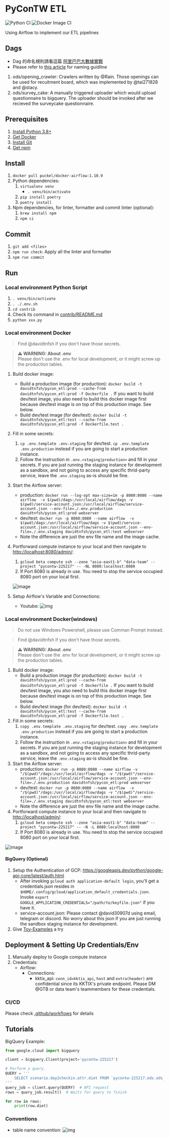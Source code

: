 # PyConTW ETL
![Python CI](https://github.com/pycontw/PyCon-ETL/workflows/Python%20CI/badge.svg)
![Docker Image CI](https://github.com/pycontw/PyCon-ETL/workflows/Docker%20Image%20CI/badge.svg)

Using Airflow to implement our ETL pipelines

## Dags

* Dag 的命名規則請看這篇 [阿里巴巴大數據實戰](https://medium.com/@davidtnfsh/%E5%A4%A7%E6%95%B0%E6%8D%AE%E4%B9%8B%E8%B7%AF-%E9%98%BF%E9%87%8C%E5%B7%B4%E5%B7%B4%E5%A4%A7%E6%95%B0%E6%8D%AE%E5%AE%9E%E8%B7%B5-%E8%AE%80%E6%9B%B8%E5%BF%83%E5%BE%97-54e795c2b8c)
* Please refer to [this article](https://medium.com/@davidtnfsh/%E5%A4%A7%E6%95%B0%E6%8D%AE%E4%B9%8B%E8%B7%AF-%E9%98%BF%E9%87%8C%E5%B7%B4%E5%B7%B4%E5%A4%A7%E6%95%B0%E6%8D%AE%E5%AE%9E%E8%B7%B5-%E8%AE%80%E6%9B%B8%E5%BF%83%E5%BE%97-54e795c2b8c) for naming guidline

1. ods/opening_crawler: Crawlers written by @Rain. Those openings can be used for recuitment board, which was implemented by @tai271828 and @stacy.
2. ods/survey_cake: A manually triggered uploader which would upload questionnaire to bigquery. The uploader should be invoked after we recieved the surveycake questionnaire.

## Prerequisites

1. [Install Python 3.8+](https://www.python.org/downloads/release/python-3811/)
2. [Get Docker](https://docs.docker.com/get-docker/)
3. [Install Git](https://git-scm.com/book/zh-tw/v2/%E9%96%8B%E5%A7%8B-Git-%E5%AE%89%E8%A3%9D%E6%95%99%E5%AD%B8)
4. [Get npm](https://www.npmjs.com/get-npm)

## Install

1. `docker pull puckel/docker-airflow:1.10.9`
2. Python dependencies:
    1. `virtualenv venv`
        * `. venv/bin/activate`
    2. `pip install poetry`
    3. `poetry install`
3. Npm dependencies, for linter, formatter and commit linter (optional):
    1. `brew install npm`
    2. `npm ci`

## Commit

1. `git add <files>`
2. `npm run check`: Apply all the linter and formatter
3. `npm run commit`

## Run

### Local environment Python Script

1. `. venv/bin/activate`
2. `. ./.env.sh`
3. `cd contrib`
4. Check its command in [contrib/README.md](contrib/README.md)
5. `python xxx.py`


### Local environment Docker

> Find @davidtnfsh if you don't have those secrets.

> **⚠ WARNING: About .env**  
> Please don't use the .env for local development, or it might screw up the production tables.

1. Build docker image:
    * Build a production image (for production): `docker build -t davidtnfsh/pycon_etl:prod --cache-from davidtnfsh/pycon_etl:prod -f Dockerfile .`
      If you want to build dev/test image, you also need to build this docker image first because dev/test image is on top of this production image. See below.
    * Build dev/test image (for dev/test): `docker build -t davidtnfsh/pycon_etl:test --cache-from davidtnfsh/pycon_etl:prod -f Dockerfile.test .`
2. Fill in some secrets:
    1. `cp .env.template .env.staging` for dev/test. `cp .env.template .env.production` instead if you are going to start a production instance.
    2. Follow the instruction in `.env.<staging|production>` and fill in your secrets.
       If you are just running the staging instance for development as a sandbox, and not going to access any specific thrid-party service, leave the `.env.staging` as-is should be fine.
3. Start the Airflow server:
    * production: `docker run --log-opt max-size=1m -p 8080:8080 --name airflow  -v $(pwd)/dags:/usr/local/airflow/dags -v $(pwd)/service-account.json:/usr/local/airflow/service-account.json --env-file=./.env.production davidtnfsh/pycon_etl:prod webserver`
    * dev/test: `docker run -p 8080:8080 --name airflow  -v $(pwd)/dags:/usr/local/airflow/dags -v $(pwd)/service-account.json:/usr/local/airflow/service-account.json --env-file=./.env.staging davidtnfsh/pycon_etl:test webserver`
    * Note the difference are just the env file name and the image cache.
4. Portforward compute instance to your local and then navigate to <http://localhost:8080/admin/>:
   1. `gcloud beta compute ssh --zone "asia-east1-b" "data-team" --project "pycontw-225217" -- -NL 8080:localhost:8080`
   2. If Port 8080 is already in use. You need to stop the service occupied 8080 port on your local first.

    ![image](./docs/airflow.png)
5. Setup Airflow's Variable and Connections:
    * Youtube: ![img](docs/youtube-connection.png)


### Local environment Docker(windows)
> Do not use Windows Powershell, please use Comman Prompt instead.

> Find @davidtnfsh if you don't have those secrets.

> **⚠ WARNING: About .env**  
> Please don't use the .env for local development, or it might screw up the production tables.

1. Build docker image:
    * Build a production image (for production): `docker build -t davidtnfsh/pycon_etl:prod --cache-from davidtnfsh/pycon_etl:prod -f Dockerfile .`
      If you want to build dev/test image, you also need to build this docker image first because dev/test image is on top of this production image. See below.
    * Build dev/test image (for dev/test): `docker build -t davidtnfsh/pycon_etl:test --cache-from davidtnfsh/pycon_etl:prod -f Dockerfile.test .`
2. Fill in some secrets:
    1. `copy .env.template .env.staging` for dev/test. `copy .env.template .env.production` instead if you are going to start a production instance.
    2. Follow the instruction in `.env.<staging|production>` and fill in your secrets.
       If you are just running the staging instance for development as a sandbox, and not going to access any specific thrid-party service, leave the `.env.staging` as-is should be fine.
3. Start the Airflow server:
    * production: `docker run -p 8080:8080 --name airflow -v "/$(pwd)"/dags:/usr/local/airflow/dags -v "/$(pwd)"/service-account.json:/usr/local/airflow/service-account.json --env-file=./.env.production davidtnfsh/pycon_etl:prod webserver`
    * dev/test: `docker run -p 8080:8080 --name airflow  -v "/$(pwd)"/dags:/usr/local/airflow/dags -v "/$(pwd)"/service-account.json:/usr/local/airflow/service-account.json --env-file=./.env.staging davidtnfsh/pycon_etl:test webserver`
    * Note the difference are just the env file name and the image cache.
4. Portforward compute instance to your local and then navigate to <http://localhost/admin/>:
   1. `gcloud beta compute ssh --zone "asia-east1-b" "data-team" --project "pycontw-225217" -- -N -L 8080:localhost:8080`
   2. If Port 8080 is already in use. You need to stop the service occupied 8080 port on your local first.


![image](./docs/airflow.png)
#### BigQuery (Optional)
1. Setup the Authentication of GCP: <https://googleapis.dev/python/google-api-core/latest/auth.html>
    * After invoking `gcloud auth application-default login`, you'll get a credentials.json resides in `$HOME/.config/gcloud/application_default_credentials.json`. Invoke `export GOOGLE_APPLICATION_CREDENTIALS="/path/to/keyfile.json"` if you have it.
    * service-account.json: Please contact @david30907d using email, telegram or discord. No worry about this json if you are just running the sandbox staging instance for development.
2. Give [Toy-Examples](#Toy-Examples) a try

## Deployment & Setting Up Credentials/Env

1. Manually deploy to Google compute instance
2. Credentials:
    * Airflow:
        * Connections:
            * kktix_api: `conn_id=kktix_api`, `host` and `extra(header)` are confidential since its KKTIX's private endpoint. Please DM @GTB or data team's teammembers for these credentials.
### CI/CD

Please check [.github/workflows](.github/workflows) for details

## Tutorials

BigQuery Example:

```python
from google.cloud import bigquery

client = bigquery.Client(project='pycontw-225217')

# Perform a query.
QUERY = '''
    SELECT scenario.day2checkin.attr.diet FROM `pycontw-225217.ods.ods_opass_attendee_timestamp`
'''
query_job = client.query(QUERY)  # API request
rows = query_job.result()  # Waits for query to finish

for row in rows:
    print(row.diet)
```

### Conventions

* table name convention:
    ![img](https://miro.medium.com/max/1400/1*bppuEKMnL9gFnvoRHUO8CQ.png)
